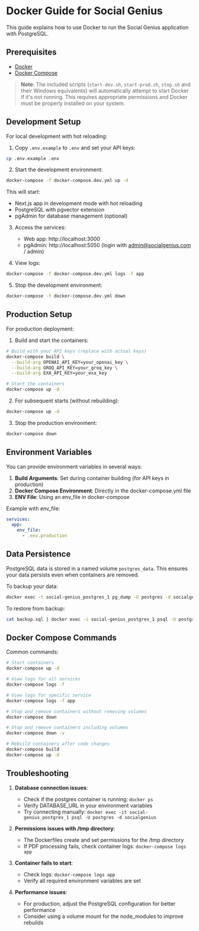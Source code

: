 # Docker Guide for Social Genius

This guide explains how to use Docker to run the Social Genius application with PostgreSQL.

## Prerequisites

- [Docker](https://docs.docker.com/get-docker/)
- [Docker Compose](https://docs.docker.com/compose/install/)

> **Note**: The included scripts (`start-dev.sh`, `start-prod.sh`, `stop.sh` and their Windows equivalents) will automatically attempt to start Docker if it's not running. This requires appropriate permissions and Docker must be properly installed on your system.

## Development Setup

For local development with hot reloading:

1. Copy `.env.example` to `.env` and set your API keys:

```bash
cp .env.example .env
```

2. Start the development environment:

```bash
docker-compose -f docker-compose.dev.yml up -d
```

This will start:
- Next.js app in development mode with hot reloading
- PostgreSQL with pgvector extension
- pgAdmin for database management (optional)

3. Access the services:
   - Web app: http://localhost:3000
   - pgAdmin: http://localhost:5050 (login with admin@socialgenius.com / admin)

4. View logs:

```bash
docker-compose -f docker-compose.dev.yml logs -f app
```

5. Stop the development environment:

```bash
docker-compose -f docker-compose.dev.yml down
```

## Production Setup

For production deployment:

1. Build and start the containers:

```bash
# Build with your API keys (replace with actual keys)
docker-compose build \
  --build-arg OPENAI_API_KEY=your_openai_key \
  --build-arg GROQ_API_KEY=your_groq_key \
  --build-arg EXA_API_KEY=your_exa_key

# Start the containers
docker-compose up -d
```

2. For subsequent starts (without rebuilding):

```bash
docker-compose up -d
```

3. Stop the production environment:

```bash
docker-compose down
```

## Environment Variables

You can provide environment variables in several ways:

1. **Build Arguments**: Set during container building (for API keys in production)
2. **Docker Compose Environment**: Directly in the docker-compose.yml file
3. **ENV File**: Using an env_file in docker-compose 

Example with env_file:

```yaml
services:
  app:
    env_file:
      - .env.production
```

## Data Persistence

PostgreSQL data is stored in a named volume `postgres_data`. This ensures your data persists even when containers are removed.

To backup your data:

```bash
docker exec -t social-genius_postgres_1 pg_dump -U postgres -d socialgenius > backup.sql
```

To restore from backup:

```bash
cat backup.sql | docker exec -i social-genius_postgres_1 psql -U postgres -d socialgenius
```

## Docker Compose Commands

Common commands:

```bash
# Start containers
docker-compose up -d

# View logs for all services
docker-compose logs -f

# View logs for specific service
docker-compose logs -f app

# Stop and remove containers without removing volumes
docker-compose down

# Stop and remove containers including volumes
docker-compose down -v

# Rebuild containers after code changes
docker-compose build
docker-compose up -d
```

## Troubleshooting

1. **Database connection issues**:
   - Check if the postgres container is running: `docker ps`
   - Verify DATABASE_URL in your environment variables
   - Try connecting manually: `docker exec -it social-genius_postgres_1 psql -U postgres -d socialgenius`

2. **Permissions issues with /tmp directory**:
   - The Dockerfiles create and set permissions for the /tmp directory
   - If PDF processing fails, check container logs: `docker-compose logs app`

3. **Container fails to start**:
   - Check logs: `docker-compose logs app`
   - Verify all required environment variables are set

4. **Performance issues**:
   - For production, adjust the PostgreSQL configuration for better performance
   - Consider using a volume mount for the node_modules to improve rebuilds